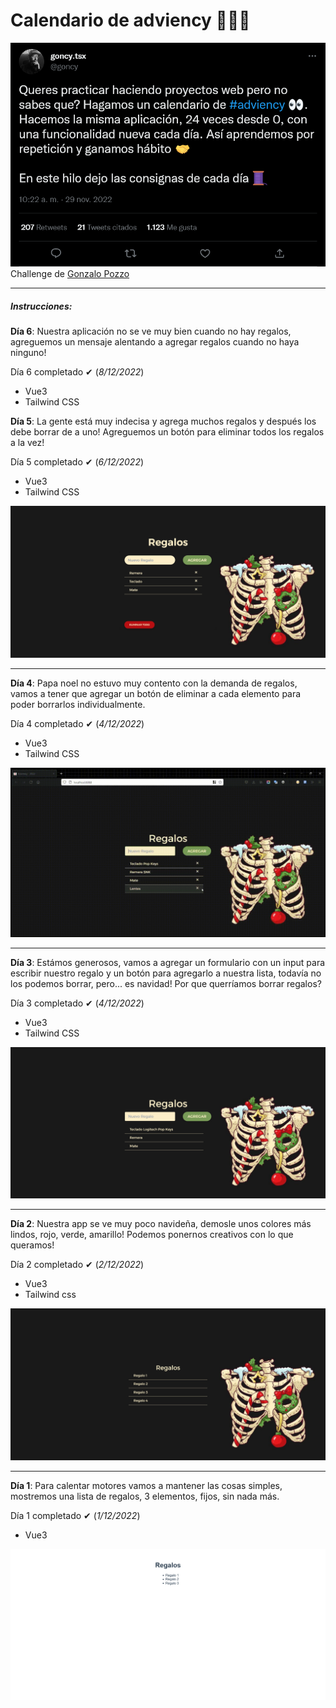 # Calendario de adviency 🎅🏽🎄

![](./assets/screen-tweet.png)
<br>
Challenge de [Gonzalo Pozzo](https://github.com/goncy)

---

##### Instrucciones:

**Día 6**: Nuestra aplicación no se ve muy bien cuando no hay regalos, agreguemos un mensaje alentando a agregar regalos cuando no haya ninguno!

Día 6 completado ✔ (_8/12/2022_)

- Vue3
- Tailwind CSS

**Día 5**: La gente está muy indecisa y agrega muchos regalos y después los debe borrar de a uno! Agreguemos un botón para eliminar todos los regalos a la vez!

Día 5 completado ✔ (_6/12/2022_)

- Vue3
- Tailwind CSS

![](./day5/public/s-d5.png)

---

**Día 4**: Papa noel no estuvo muy contento con la demanda de regalos, vamos a tener que agregar un botón de eliminar a cada elemento para poder borrarlos individualmente.

Día 4 completado ✔ (_4/12/2022_)

- Vue3
- Tailwind CSS

![](./day4/public/g-d4.gif)

---

**Día 3**: Estámos generosos, vamos a agregar un formulario con un input para escribir nuestro regalo y un botón para agregarlo a nuestra lista, todavía no los podemos borrar, pero... es navidad! Por que querríamos borrar regalos?

Día 3 completado ✔ (_4/12/2022_)

- Vue3
- Tailwind CSS

![](./day3/public/s-d3.png)

---

**Día 2**: Nuestra app se ve muy poco navideña, demosle unos colores más lindos, rojo, verde, amarillo! Podemos ponernos creativos con lo que queramos!

Día 2 completado ✔ (_2/12/2022_)

- Vue3
- Tailwind css

![](./day2/public/s-d2.png)

---

**Día 1**: Para calentar motores vamos a mantener las cosas simples, mostremos una lista de regalos, 3 elementos, fijos, sin nada más.

Día 1 completado ✔ (_1/12/2022_)

- Vue3

![](./day1/public/s-d1.png)
